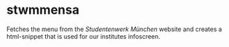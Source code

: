 # stwmmensa
Fetches the menu from the *Studentenwerk München* website and creates a html-snippet that is used for our institutes infoscreen.
